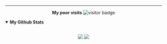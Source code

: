 

---
<p align="center">
  <b>My poor visits</b> 
  <img src="https://visitor-badge.glitch.me/badge?page_id=infzer.infzer" alt="visitor badge"/>
</p>

<details open>
 <summary><b>My Github Stats</b></summary>
<br>
<p align = "center">
  <img src = "https://github-readme-stats.vercel.app/api?username=infzer&show_icons=true&theme=synthwave&line_height=27">
  <img src = "https://github-readme-stats.vercel.app/api/top-langs/?username=infzer&show_icons=true&theme=synthwave&line_height=27">
</p>
</details>

<!--START_SECTION:waka-->
<!--END_SECTION:waka-->

